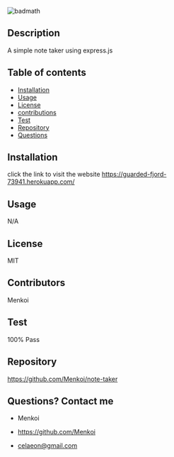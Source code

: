 ![badmath](https://img.shields.io/badge/License-MIT-red)


  ## Description
  A simple note taker using express.js
  

  ## Table of contents

  * [Installation](#installation)
  * [Usage](#usage)
  * [License](#license)
  * [contributions](#Contributors)
  * [Test](#Test)
  * [Repository](#Repository)
  * [Questions](#Questions)

  ## Installation
  click the link to visit the website
  https://guarded-fjord-73941.herokuapp.com/
  
  ## Usage
  N/A

  ## License
  MIT

  ## Contributors
  Menkoi

  ## Test
  100% Pass

  ## Repository
  https://github.com/Menkoi/note-taker

  ## Questions? Contact me

  - Menkoi

  - https://github.com/Menkoi

  - celaeon@gmail.com

